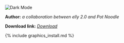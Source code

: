 ![Dark Mode](https://media.discordapp.net/attachments/703273063881375864/703436987192836116/dark_theme_banner.png)

**Author:** *a collaboration between elly 2.0 and Pot Noodle*

 **Download link:** *[Download](https://drive.google.com/file/d/1Cz-1-8ozvdY8PM73cOwUZXhotgAgIUdQ/view?usp=sharing)*
 
{% include graphics_install.md %}

